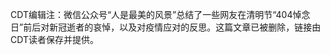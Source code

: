 CDT编辑注：微信公众号“人是最美的风景”总结了一些网友在清明节“404悼念日”前后对新冠逝者的哀悼，以及对疫情应对的反思。这篇文章已被删除，链接由CDT读者保存并提供。

             



